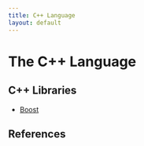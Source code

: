 ```yaml
---
title: C++ Language
layout: default
---
```


# The C++ Language

## C++ Libraries

* [Boost](http://www.boost.org/)

## References

